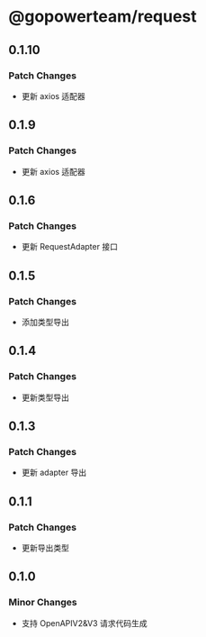 # @gopowerteam/request

## 0.1.10

### Patch Changes

- 更新 axios 适配器

## 0.1.9

### Patch Changes

- 更新 axios 适配器

## 0.1.6

### Patch Changes

- 更新 RequestAdapter 接口

## 0.1.5

### Patch Changes

- 添加类型导出

## 0.1.4

### Patch Changes

- 更新类型导出

## 0.1.3

### Patch Changes

- 更新 adapter 导出

## 0.1.1

### Patch Changes

- 更新导出类型

## 0.1.0

### Minor Changes

- 支持 OpenAPIV2&V3 请求代码生成
